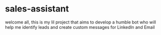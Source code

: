 # sales-assistant
welcome all, this is my lil project that aims to develop a humble bot who will help me identify leads and create custom messages for LinkedIn and Email
